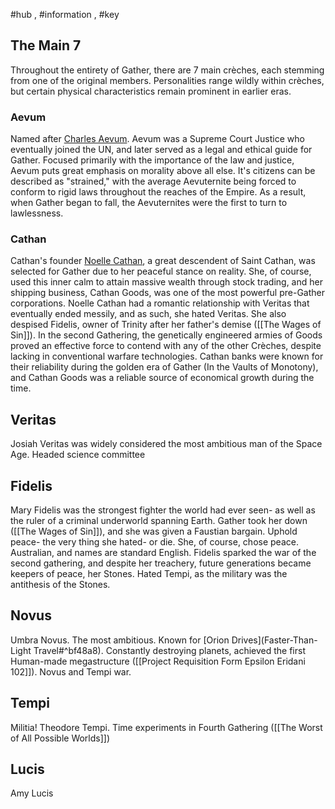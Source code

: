 #hub , #information , #key 
## The Main 7
Throughout the entirety of Gather, there are 7 main crèches, each stemming from one of the original members. Personalities range wildly within crèches, but certain physical characteristics remain prominent in earlier eras.

### Aevum
Named after [Charles Aevum](0.%20Overview%201.md#^f75ec3). Aevum was a Supreme Court Justice who eventually joined the UN, and later served as a legal and ethical guide for Gather. Focused primarily with the importance of the law and justice, Aevum puts great emphasis on morality above all else. It's citizens can be described as "strained," with the average Aevuternite being forced to conform to rigid laws throughout the reaches of the Empire. As a result, when Gather began to fall, the Aevuternites were the first to turn to lawlessness. 

### Cathan
Cathan's founder [Noelle Cathan](0.%20Overview%201.md#^251a3e), a great descendent of Saint Cathan, was selected for Gather due to her peaceful stance on reality. She, of course, used this inner calm to attain massive wealth through stock trading, and her shipping business, Cathan Goods, was one of the most powerful pre-Gather corporations. Noelle Cathan had a romantic relationship with Veritas that eventually ended messily, and as such, she hated Veritas. She also despised Fidelis, owner of Trinity after her father's demise ([[The Wages of Sin]]). In the second Gathering, the genetically engineered armies of Goods proved an effective force to contend with any of the other Crèches, despite lacking in conventional warfare technologies. Cathan banks were known for their reliability during the golden era of Gather (In the Vaults of Monotony), and Cathan Goods was a reliable source of economical growth during the time. 

## Veritas
Josiah Veritas was widely considered the most ambitious man of the Space Age. Headed science committee 

## Fidelis
Mary Fidelis was the strongest fighter the world had ever seen- as well as the ruler of a criminal underworld spanning Earth. Gather took her down ([[The Wages of Sin]]), and she was given a Faustian bargain. Uphold peace- the very thing she hated- or die. She, of course, chose peace. Australian, and names are standard English. Fidelis sparked the war of the second gathering, and despite her treachery, future generations became keepers of peace, her Stones. Hated Tempi, as the military was the antithesis of the Stones.

## Novus
Umbra Novus. The most ambitious. Known for [Orion Drives](Faster-Than-Light Travel#^bf48a8). Constantly destroying planets, achieved the first Human-made megastructure ([[Project Requisition Form Epsilon Eridani 102]]). Novus and Tempi war.

## Tempi
Militia! Theodore Tempi. Time experiments in Fourth Gathering ([[The Worst of All Possible Worlds]])

## Lucis
Amy Lucis